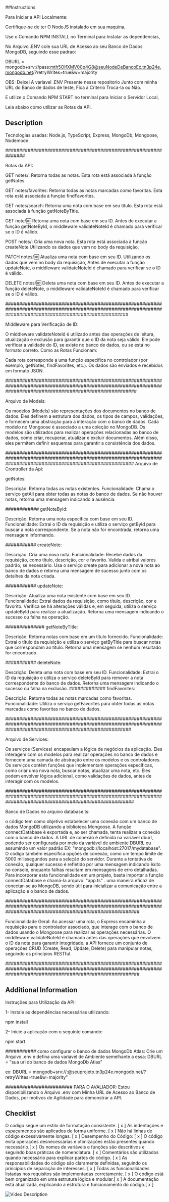 ##Instructions

Para Iniciar a API Localmente:

Certifique-se de ter O NodeJS instalado em sua maquina,

Use o Comando NPM INSTALL no Terminal para Instalar as dependencias,

No Arquivo .ENV cole sua URL de Acesso ao seu Banco de Dados MongoDB, seguindo esse padrao:

DBURL = mongodb+srv://pass:mth5OIfXMV00p4G8@seuNodeDeBancoEx.tn3p24e.mongodb.net/?retryWrites=true&w=majority

OBS: Deixei A variavel .ENV Presente nesse repositorio Junto com minha URL do Banco de dados de teste, Fica a Criterio Troca-la ou Não.

E utilize o Comando NPM START no terminal para Iniciar o Servidor Local,

Leia abaixo como utilizar as Rotas da API.

## Description

Tecnologias usadas:
Node.js, TypeScript, Express, MongoDb, Mongoose, Nodemoon.

###############################################################

Rotas da API:

GET notes/: Retorna todas as notas. Esta rota está associada à função getNotes.

GET notes/favorites: Retorna todas as notas marcadas como favoritas. Esta rota está associada à função findFavorites.

GET notes/search: Retorna uma nota com base em seu título. Esta rota está associada à função getNoteByTitle.

GET note/:id: Retorna uma nota com base em seu ID. Antes de executar a função getNoteById, o middleware validateNoteId é chamado para verificar se o ID é válido.

POST notes/: Cria uma nova nota. Esta rota está associada à função createNote Utilizando os dados que vem no body da requisição,

PATCH notes/:id: Atualiza uma nota com base em seu ID. Utilizando os dados que vem no body da requisição, Antes de executar a função updateNote, o middleware validateNoteId é chamado para verificar se o ID é válido.

DELETE notes/:id: Deleta uma nota com base em seu ID. Antes de executar a função deleteNote, o middleware validateNoteId é chamado para verificar se o ID é válido.

############################################################################################################################################################

Middleware para Verificação de ID:

O middleware validateNoteId é utilizado antes das operações de leitura, atualização e exclusão para garantir que o ID da nota seja válido. Ele pode verificar a validade do ID, se existe no banco de dados, ou se está no formato correto.
Como as Rotas Funcionam:

Cada rota corresponde a uma função específica no controlador (por exemplo, getNotes, findFavorites, etc.).
Os dados são enviados e recebidos em formato JSON.

###############################################################################################################################################################

Arquivo de Models:

Os modelos (Models) são representações dos documentos no banco de dados. Eles definem a estrutura dos dados, os tipos de campos, validações, e fornecem uma abstração para a interação com o banco de dados.
Cada modelo no Mongoose é associado a uma coleção no MongoDB. Os modelos são utilizados para realizar operações relacionadas ao banco de dados, como criar, recuperar, atualizar e excluir documentos. Além disso, eles permitem definir esquemas para garantir a consistência dos dados.

##############################################################################################################################################################
Arquivo de Crontroller da Api:

getNotes:

Descrição: Retorna todas as notas existentes.
Funcionalidade: Chama o serviço getAll para obter todas as notas do banco de dados. Se não houver notas, retorna uma mensagem indicando a ausência.

############
getNoteById:

Descrição: Retorna uma nota específica com base em seu ID.
Funcionalidade: Extrai o ID da requisição e utiliza o serviço getById para buscar a nota correspondente. Se a nota não for encontrada, retorna uma mensagem informando.

###########
createNote:

Descrição: Cria uma nova nota.
Funcionalidade: Recebe dados da requisição, como título, descrição, cor e favorito. Valida e atribui valores padrão, se necessário. Usa o serviço create para adicionar a nova nota ao banco de dados e retorna uma mensagem de sucesso junto com os detalhes da nota criada.

###########
updateNote:

Descrição: Atualiza uma nota existente com base em seu ID.
Funcionalidade: Extrai dados da requisição, como título, descrição, cor e favorito. Verifica se há alterações válidas e, em seguida, utiliza o serviço updateById para realizar a atualização. Retorna uma mensagem indicando o sucesso ou falha na operação.

##############
getNoteByTitle:

Descrição: Retorna notas com base em um título fornecido.
Funcionalidade: Extrai o título da requisição e utiliza o serviço getByTitle para buscar notas que correspondam ao título. Retorna uma mensagem se nenhum resultado for encontrado.

###########
deleteNote:

Descrição: Deleta uma nota com base em seu ID.
Funcionalidade: Extrai o ID da requisição e utiliza o serviço deleteById para remover a nota correspondente do banco de dados. Retorna uma mensagem indicando o sucesso ou falha na exclusão.
#############
findFavorites:

Descrição: Retorna todas as notas marcadas como favoritas.
Funcionalidade: Utiliza o serviço getFavorites para obter todas as notas marcadas como favoritas no banco de dados.

#############################################################################################################################################################

Arquivo de Services:

Os serviços (Services) encapsulam a lógica de negócios da aplicação. Eles interagem com os modelos para realizar operações no banco de dados e fornecem uma camada de abstração entre os modelos e os controladores.
Os serviços contêm funções que implementam operações específicas, como criar uma nova nota, buscar notas, atualizar uma nota, etc. Eles podem envolver lógica adicional, como validações de dados, antes de interagir com os modelos.

##############################################################################################################################################################

Banco de Dados no arquivo database.ts:

o código tem como objetivo estabelecer uma conexão com um banco de dados MongoDB utilizando a biblioteca Mongoose. A função connectDatabase é exportada e, ao ser chamada, tenta realizar a conexão com o banco de dados. A URL de conexão é definida na variável dburl, podendo ser configurada por meio da variável de ambiente DBURL ou assumindo um valor padrão EX: "mongodb://localhost:27017/mydatabase". O código também especifica opções de conexão, como um tempo limite de 5000 milissegundos para a seleção do servidor. Durante a tentativa de conexão, qualquer sucesso é refletido por uma mensagem indicando êxito no console, enquanto falhas resultam em mensagens de erro detalhadas. Para incorporar esta funcionalidade em um projeto, basta importar a função connectDatabase e chamá-la arquivo: "app.ts" . uma maneira eficaz de conectar-se ao MongoDB, sendo útil para inicializar a comunicação entre a aplicação e o banco de dados.

################################################################################################################################################################

Funcionalidade Geral:
Ao acessar uma rota, o Express encaminha a requisição para o controlador associado, que interage com o banco de dados usando o Mongoose para realizar as operações necessárias.
O middleware validateNoteId é chamado antes das operações que envolvem o ID da nota para garantir integridade.
a API fornece um conjunto de operações CRUD (Create, Read, Update, Delete) para manipular notas, seguindo os princípios RESTful.

################################################################################################################################################################

## Additional Information

Instruções para Utilização da API:

1- Instale as dependências necessárias utilizando:

npm install

2- Inicie a aplicação com o seguinte comando:

npm start

###########
como configurar o banco de dados MongoDb Atlas:
Crie um Arquivo .env e defina uma variavel de Ambiente semelhante a essa:
DBURL = "sua url do banco de dados MongoDb Atlas"

ex: DBURL = mongodb+srv://<usuario>:<senha>@seuprojeto.tn3p24e.mongodb.net/?retryWrites=true&w=majority"

########################
PARA O AVALIADOR:
Estou disponibilizando o Arquivo .env com Minha URL de Acesso ao Banco de Dados, por motivos de Agilidade para demonstrar a API.

## Checklist

O código segue um estilo de formatação consistente. [ x ]
As indentações e espaçamentos são aplicados de forma uniforme. [ x ]
Não há linhas de código excessivamente longas. [ x ]
Desempenho do Código: [ x ]
O código evita operações desnecessárias e otimizações estão presentes quando necessário.[ x ]
Os nomes de variáveis e funções são descritivos e seguindo boas práticas de nomenclatura. [ x ]
Comentários são utilizados quando necessário para explicar partes do código. [ x ]
As responsabilidades do código são claramente definidas, seguindo os princípios de separação de interesses. [ x ]
Todas as funcionalidades listadas nos requisitos são implementadas corretamente. [ x ]
O código está bem organizado em uma estrutura lógica e modular.[ x ]
A documentação está atualizada, explicando a estrutura e funcionamento do código.[ x ]

![Video Description](video_url)
